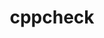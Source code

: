---
title: "cppcheck"
layout: cache
categories: [package, develop]
meta: {"versions": ["2.9"], "compilers": ["gcc@=10.2.1", "gcc@=7.5.0"], "oss": ["centos7", "ubuntu18.04"], "platforms": ["linux"], "targets": ["x86_64_v3"], "stacks": ["developer-tools", "developer-tools-manylinux2014", "root"], "num_specs": 8, "num_specs_by_stack": {"root": 8, "developer-tools-manylinux2014": 4, "developer-tools": 4}}
spec_details: [{"hash": "gjlewndvbtwnuponrwp2tqkzkp32lpjj", "compiler": "gcc@=10.2.1", "versions": ["2.9"], "os": "centos7", "platform": "linux", "target": "x86_64_v3", "variants": ["build_system=cmake", "build_type=Release", "generator=make", "~htmlreport", "~ipo", "~rules"], "stacks": ["root", "developer-tools-manylinux2014"], "size": "-", "tarball": "https://binaries.spack.io/develop/build_cache/linux-centos7-x86_64_v3/gcc-10.2.1/cppcheck-2.9/linux-centos7-x86_64_v3-gcc-10.2.1-cppcheck-2.9-gjlewndvbtwnuponrwp2tqkzkp32lpjj.spack"}, {"hash": "k54tfkdesbh7fp2m4fzq2iteeeby7w5d", "compiler": "gcc@=10.2.1", "versions": ["2.9"], "os": "centos7", "platform": "linux", "target": "x86_64_v3", "variants": ["build_system=cmake", "build_type=Release", "generator=make", "~htmlreport", "~ipo", "~rules"], "stacks": ["root", "developer-tools-manylinux2014"], "size": "-", "tarball": "https://binaries.spack.io/develop/build_cache/linux-centos7-x86_64_v3/gcc-10.2.1/cppcheck-2.9/linux-centos7-x86_64_v3-gcc-10.2.1-cppcheck-2.9-k54tfkdesbh7fp2m4fzq2iteeeby7w5d.spack"}, {"hash": "bccymb2ebf45wuq55zffs6ibi6sofl47", "compiler": "gcc@=10.2.1", "versions": ["2.9"], "os": "centos7", "platform": "linux", "target": "x86_64_v3", "variants": ["build_system=cmake", "build_type=Release", "generator=make", "~htmlreport", "~ipo", "~rules"], "stacks": ["root", "developer-tools-manylinux2014"], "size": "-", "tarball": "https://binaries.spack.io/develop/build_cache/linux-centos7-x86_64_v3/gcc-10.2.1/cppcheck-2.9/linux-centos7-x86_64_v3-gcc-10.2.1-cppcheck-2.9-bccymb2ebf45wuq55zffs6ibi6sofl47.spack"}, {"hash": "yugjft2zdgfcjtlkufswbwd7siflloyv", "compiler": "gcc@=10.2.1", "versions": ["2.9"], "os": "centos7", "platform": "linux", "target": "x86_64_v3", "variants": ["build_system=cmake", "build_type=Release", "generator=make", "~htmlreport", "~ipo", "~rules"], "stacks": ["root", "developer-tools-manylinux2014"], "size": "-", "tarball": "https://binaries.spack.io/develop/build_cache/linux-centos7-x86_64_v3/gcc-10.2.1/cppcheck-2.9/linux-centos7-x86_64_v3-gcc-10.2.1-cppcheck-2.9-yugjft2zdgfcjtlkufswbwd7siflloyv.spack"}, {"hash": "qxpfs2g6yk4sncvlvtuu4imcry6vddip", "compiler": "gcc@=7.5.0", "versions": ["2.9"], "os": "ubuntu18.04", "platform": "linux", "target": "x86_64_v3", "variants": ["build_system=cmake", "build_type=Release", "generator=make", "~htmlreport", "~ipo", "~rules"], "stacks": ["root", "developer-tools"], "size": "-", "tarball": "https://binaries.spack.io/develop/build_cache/linux-ubuntu18.04-x86_64_v3/gcc-7.5.0/cppcheck-2.9/linux-ubuntu18.04-x86_64_v3-gcc-7.5.0-cppcheck-2.9-qxpfs2g6yk4sncvlvtuu4imcry6vddip.spack"}, {"hash": "qbzsoncgmwaxs34iwpk42rd3xz2hdovp", "compiler": "gcc@=7.5.0", "versions": ["2.9"], "os": "ubuntu18.04", "platform": "linux", "target": "x86_64_v3", "variants": ["build_system=cmake", "build_type=Release", "generator=make", "~htmlreport", "~ipo", "~rules"], "stacks": ["root", "developer-tools"], "size": "-", "tarball": "https://binaries.spack.io/develop/build_cache/linux-ubuntu18.04-x86_64_v3/gcc-7.5.0/cppcheck-2.9/linux-ubuntu18.04-x86_64_v3-gcc-7.5.0-cppcheck-2.9-qbzsoncgmwaxs34iwpk42rd3xz2hdovp.spack"}, {"hash": "srnphpfez7i53rz7tpu67ajkhcr2f6k3", "compiler": "gcc@=7.5.0", "versions": ["2.9"], "os": "ubuntu18.04", "platform": "linux", "target": "x86_64_v3", "variants": ["build_system=cmake", "build_type=Release", "generator=make", "~htmlreport", "~ipo", "~rules"], "stacks": ["root", "developer-tools"], "size": "-", "tarball": "https://binaries.spack.io/develop/build_cache/linux-ubuntu18.04-x86_64_v3/gcc-7.5.0/cppcheck-2.9/linux-ubuntu18.04-x86_64_v3-gcc-7.5.0-cppcheck-2.9-srnphpfez7i53rz7tpu67ajkhcr2f6k3.spack"}, {"hash": "wd6qfv342cpf4bxtgcmh4z4addx6pnd5", "compiler": "gcc@=7.5.0", "versions": ["2.9"], "os": "ubuntu18.04", "platform": "linux", "target": "x86_64_v3", "variants": ["build_system=cmake", "build_type=Release", "generator=make", "~htmlreport", "~ipo", "~rules"], "stacks": ["root", "developer-tools"], "size": "-", "tarball": "https://binaries.spack.io/develop/build_cache/linux-ubuntu18.04-x86_64_v3/gcc-7.5.0/cppcheck-2.9/linux-ubuntu18.04-x86_64_v3-gcc-7.5.0-cppcheck-2.9-wd6qfv342cpf4bxtgcmh4z4addx6pnd5.spack"}]
---